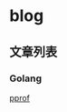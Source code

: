 <!--
 * @Author: ashtongao
 * @Date: 2020-06-15 10:43:16
--> 
# blog

## 文章列表

### Golang

[pprof](./Golang/pprof/pprof.md)